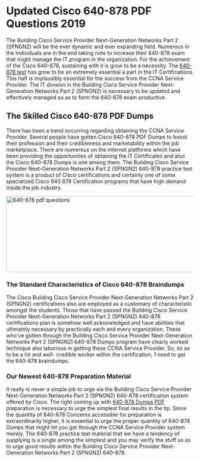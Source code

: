 <h1><strong>Updated Cisco 640-878 PDF Questions 2019</strong></h1>
<p>The Building Cisco Service Provider Next-Generation Networks Part 2 (SPNGN2) will be the ever dynamic and ever expanding field. Numerous in the individuals are in the end taking note to increase their 640-878 exam that might manage the IT program in the organization. For the achievement of the Cisco 640-878, sustaining with it is grow to be a necessity. The <a href="https://www.securedumps.com/640-878-cheat-sheet.html">640-878 test</a> has grow to be an extremely essential a part in the IT Certifications. This half is implausibly essential for the success from the CCNA Service Provider. The IT division in the Building Cisco Service Provider Next-Generation Networks Part 2 (SPNGN2) is necessary to be updated and effectively managed so as to form the 640-878 exam productive.</p>
<h2><strong>The Skilled Cisco 640-878 PDF Dumps</strong></h2>
<p>There has been a trend occurring regarding obtaining the CCNA Service Provider. Several people have gotten Cisco 640-878 PDF Dumps to boost their profession and their credibleness and marketability within the job marketplace. There are numerous on the internet platforms which have been providing the opportunities of obtaining the IT Certificates and also the Cisco 640-878 Dumps is one among them. The Building Cisco Service Provider Next-Generation Networks Part 2 (SPNGN2) 640-878 practice test system is a product of Cisco certifications and certainly one of some specialized Cisco 640 878 Certification programs that have high demand inside the job industry.</p>
<p><a href="https://www.securedumps.com/640-878-cheat-sheet.html"><img src="https://i.imgur.com/LkNlujf.jpg" alt="640-878 pdf questions" width="550" height="204" /></a></p>
<h3><strong>The Standard Characteristics of Cisco 640-878 Braindumps</strong></h3>
<p>The Cisco Building Cisco Service Provider Next-Generation Networks Part 2 (SPNGN2) certifications also are employed as a customary of characteristic amongst the students. Those that have passed the Building Cisco Service Provider Next-Generation Networks Part 2 (SPNGN2) 640-878 certifications plan is somehow well acknowledged and have abilities that ultimately necessary by practically each and every organization. These who've gotten through the Building Cisco Service Provider Next-Generation Networks Part 2 (SPNGN2) 640-878 Dumps program have clearly worked technique also laborious in getting these CCNA Service Provider. So, so as to be a hit and well- credible worker within the certification, 1 need to get the 640-878 braindumps.</p>
<h3><strong>Our Newest 640-878 Preparation Material</strong></h3>
<p>It really is never a simple job to urge via the Building Cisco Service Provider Next-Generation Networks Part 2 (SPNGN2) 640-878 certification system offered by Cisco. The right coming up with <a href="https://www.securedumps.com/640-878-cheat-sheet.html">640-878 Dumps PDF</a> preparation is necessary to urge the simplest final results in the tip. Since the quantity of 640-878 Concerns accessible for preparation is extraordinarily higher, it is essential to urge the proper quantity of 640-878 Dumps that might let you get through the CCNA Service Provider system merely. The 640-878 practice test material that we have a tendency of supplying is a single among the simplest and you may verify the stuff so as to urge good results within the Building Cisco Service Provider Next-Generation Networks Part 2 (SPNGN2) 640-878.</p>
